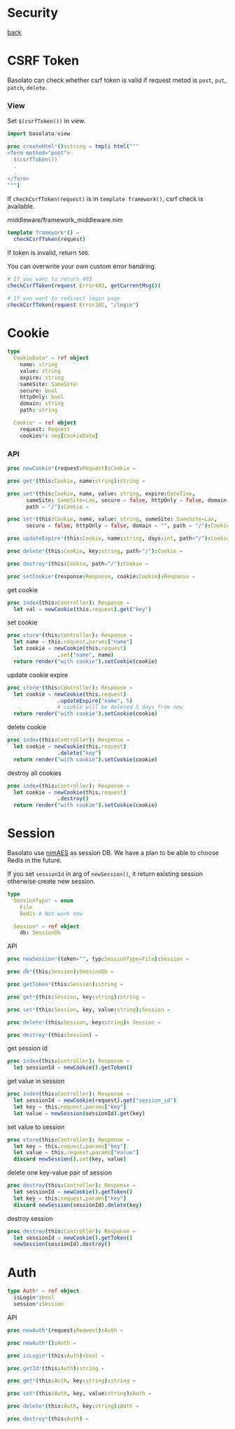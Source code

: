 Security
===
[back](../README.md)

# CSRF Token
Basolato can check whether csrf token is valid if request metod is `post`, `put`, `patch`, `delete`.

### View
Set `$(csrfToken())` in view.
```nim
import basolato/view

proc createHtml*():string = tmpli html("""
<form method="post">
  $(csrfToken())
  .
  .
</form>
""")
```

If `checkCsrfToken(request)` is in `template framework()`, csrf check is available.

middleware/framework_middleware.nim
```nim
template framework*() =
  checkCsrfToken(request)
```
If token is invalid, return `500`.

You can overwrite your own custom error handring.
```nim
# If you want to return 403
checkCsrfToken(request Error403, getCurrentMsg())

# If you want to redirect login page
checkCsrfToken(request Error302, "/login")
```

# Cookie

```nim
type
  CookieData* = ref object
    name: string
    value: string
    expire: string
    sameSite: SameSite
    secure: bool
    httpOnly: bool
    domain: string
    path: string

  Cookie* = ref object
    request: Request
    cookies*: seq[CookieData]
```

### API
```nim
proc newCookie*(request:Request):Cookie =

proc get*(this:Cookie, name:string):string =

proc set*(this:Cookie, name, value: string, expire:DateTime,
      sameSite: SameSite=Lax, secure = false, httpOnly = false, domain = "",
      path = "/"):Cookie =

proc set*(this:Cookie, name, value: string, sameSite: SameSite=Lax,
      secure = false, httpOnly = false, domain = "", path = "/"):Cookie =

proc updateExpire*(this:Cookie, name:string, days:int, path="/"):Cookie =

proc delete*(this:Cookie, key:string, path="/"):Cookie =

proc destroy*(this:Cookie, path="/"):Cookie =

proc setCookie*(response:Response, cookie:Cookie):Response =
```

get cookie
```nim
proc index(this:Controller): Response =
  let val = newCookie(this.request).get("key")
```

set cookie
```nim
proc store*(this:Controller): Response =
  let name = this.request.params["name"]
  let cookie = newCookie(this.request)
                .set("name", name)
  return render("with cookie").setCookie(cookie)
```

update cookie expire
```nim
proc store*(this:Controller): Response =
  let cookie = newCookie(this.request)
                .updateExpire("name", 5)
                # cookie will be deleted 5 days from now
  return render("with cookie").setCookie(cookie)
```

delete cookie
```nim
proc index(this:Controller): Response =
  let cookie = newCookie(this.request)
                .delete("key")
  return render("with cookie").setCookie(cookie)
```

destroy all cookies
```nim
proc index(this:Controller): Response =
  let cookie = newCookie(this.request)
                .destroy()
  return render("with cookie").setCookie(cookie)
```


# Session
Basolato use [nimAES](https://github.com/jangko/nimAES) as session DB. We have a plan to be able to choose Redis in the future.

If you set `sessionId` in arg of `newSession()`, it return existing session otherwise create new session.

```nim
type 
  SessionType* = enum
    File
    Redis # Not work now

  Session* = ref object
    db: SessionDb
```

API
```nim
proc newSession*(token="", typ:SessionType=File):Session =

proc db*(this:Session):SessionDb =

proc getToken*(this:Session):string =

proc get*(this:Session, key:string):string =

proc set*(this:Session, key, value:string):Session =

proc delete*(this:Session, key:string): Session =

proc destroy*(this:Session) =
```

get session id
```nim
proc index(this:Controller): Response =
  let sessionId = newCookie().getToken()
```

get value in session
```nim
proc index(this:Controller): Response =
  let sessionId = newCookie(request).get("session_id")
  let key = this.request.params["key"]
  let value = newSession(sessionId).get(key)
```

set value to session
```nim
proc store(this:Controller): Response =
  let key = this.request.params["key"]
  let value = this.request.params["value"]
  discard newSession().set(key, value)
```

delete one key-value pair of session
```nim
proc destroy(this:Controller): Response =
  let sessionId = newCookie().getToken()
  let key = this.request.params["key"]
  discard newSession(sessionId).delete(key)
```

destroy session
```nim
proc destroy(this:Controller): Response =
  let sessionId = newCookie().getToken()
  newSession(sessionId).destroy()
```


# Auth
```nim
type Auth* = ref object
  isLogin*:bool
  session*:Session
```

API
```nim
proc newAuth*(request:Request):Auth =

proc newAuth*():Auth =

proc isLogin*(this:Auth):bool =

proc getId*(this:Auth):string =

proc get*(this:Auth, key:string):string =

proc set*(this:Auth, key, value:string):Auth =

proc delete*(this:Auth, key:string):AUth =

proc destroy*(this:Auth) =
```